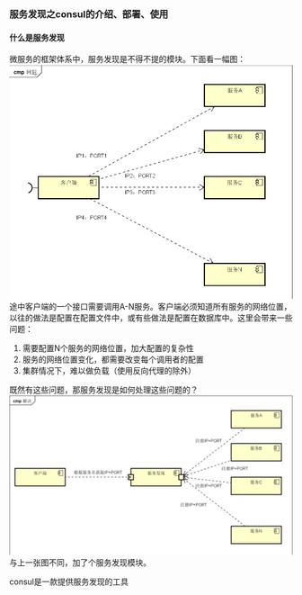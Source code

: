 ### 服务发现之consul的介绍、部署、使用

#### 什么是服务发现
微服务的框架体系中，服务发现是不得不提的模块。下面看一幅图：
![avatar](../pic/c_s.png)
途中客户端的一个接口需要调用A-N服务。客户端必须知道所有服务的网络位置，以往的做法是配置在配置文件中，或有些做法是配置在数据库中。这里会带来一些问题：
1. 需要配置N个服务的网络位置，加大配置的复杂性
2. 服务的网络位置变化，都需要改变每个调用者的配置
3. 集群情况下，难以做负载（使用反向代理的除外）

既然有这些问题，那服务发现是如何处理这些问题的？
![avatar](../pic/server_found.png)
与上一张图不同，加了个服务发现模块。

consul是一款提供服务发现的工具



